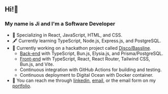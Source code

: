 ## Hi!👋

### My name is Ji and I'm a Software Developer

- 🌱 Specializing in React, JavaScript, HTML, and CSS.
- 🖋️ Currently learning TypeScript, Node.js, Express.js, and PostgreSQL.
- 📖 Currently working on a hackathon project called [Disco/Bassline](https://github.com/jpnws/bassline).
    - [Back-end](https://github.com/jpnws/bassline) with TypeScript, Bun.js, Elysia.js, and Prisma/PostgreSQL.
    - [Front-end](https://github.com/Austin-Imbastari/disco) with TypeScript, React, React Router, Tailwind CSS, Bun.js, and Vite.
    - Continuous integration with GitHub Actions for building and testing.
    - Continuous deployment to Digital Ocean with Docker container.
- 📨 You can reach me through [linkedin](https://www.linkedin.com/in/ji-park), [email](mailto:ji.park@jpnws.com), or the email form on my [portfolio](https://www.jpnws.com/).
